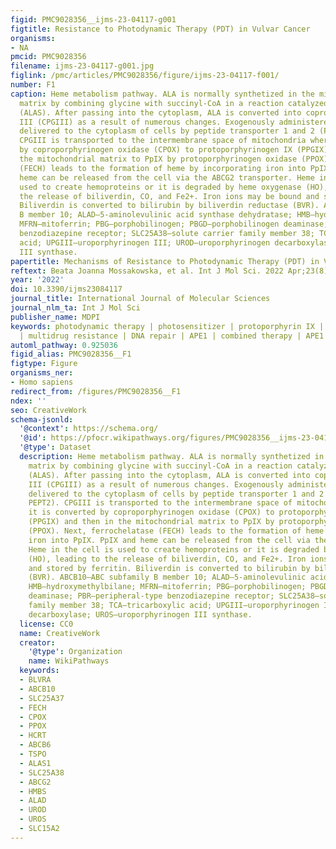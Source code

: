 ```yaml
---
figid: PMC9028356__ijms-23-04117-g001
figtitle: Resistance to Photodynamic Therapy (PDT) in Vulvar Cancer
organisms:
- NA
pmcid: PMC9028356
filename: ijms-23-04117-g001.jpg
figlink: /pmc/articles/PMC9028356/figure/ijms-23-04117-f001/
number: F1
caption: Heme metabolism pathway. ALA is normally synthetized in the mitochondrial
  matrix by combining glycine with succinyl-CoA in a reaction catalyzed by ALA synthase
  (ALAS). After passing into the cytoplasm, ALA is converted into coproporphyrinogen
  III (CPGIII) as a result of numerous changes. Exogenously administered 5-ALA is
  delivered to the cytoplasm of cells by peptide transporter 1 and 2 (PEPT1 and PEPT2).
  CPGIII is transported to the intermembrane space of mitochondria where it is converted
  by coproporphyrinogen oxidase (CPOX) to protoporphyrinogen IX (PPGIX) and then in
  the mitochondrial matrix to PpIX by protoporphyrinogen oxidase (PPOX). Next, ferrochelatase
  (FECH) leads to the formation of heme by incorporating iron into PpIX. PpIX and
  heme can be released from the cell via the ABCG2 transporter. Heme in the cell is
  used to create hemoproteins or it is degraded by heme oxygenase (HO), leading to
  the release of biliverdin, CO, and Fe2+. Iron ions may be bound and stored by ferritin.
  Biliverdin is converted to bilirubin by biliverdin reductase (BVR). ABCB10—ABC subfamily
  B member 10; ALAD—5-aminolevulinic acid synthase dehydratase; HMB—hydroxymethylbilane;
  MFRN—mitoferrin; PBG—porphobilinogen; PBGD—porphobilinogen deaminase; PBR—peripheral-type
  benzodiazepine receptor; SLC25A38—solute carrier family member 38; TCA—tricarboxylic
  acid; UPGIII—uroporphyrinogen III; UROD—uroporphyrinogen decarboxylase; UROS—uroporphyrinogen
  III synthase.
papertitle: Mechanisms of Resistance to Photodynamic Therapy (PDT) in Vulvar Cancer.
reftext: Beata Joanna Mossakowska, et al. Int J Mol Sci. 2022 Apr;23(8):4117.
year: '2022'
doi: 10.3390/ijms23084117
journal_title: International Journal of Molecular Sciences
journal_nlm_ta: Int J Mol Sci
publisher_name: MDPI
keywords: photodynamic therapy | photosensitizer | protoporphyrin IX | heme metabolism
  | multidrug resistance | DNA repair | APE1 | combined therapy | APE1 inhibitor
automl_pathway: 0.925036
figid_alias: PMC9028356__F1
figtype: Figure
organisms_ner:
- Homo sapiens
redirect_from: /figures/PMC9028356__F1
ndex: ''
seo: CreativeWork
schema-jsonld:
  '@context': https://schema.org/
  '@id': https://pfocr.wikipathways.org/figures/PMC9028356__ijms-23-04117-g001.html
  '@type': Dataset
  description: Heme metabolism pathway. ALA is normally synthetized in the mitochondrial
    matrix by combining glycine with succinyl-CoA in a reaction catalyzed by ALA synthase
    (ALAS). After passing into the cytoplasm, ALA is converted into coproporphyrinogen
    III (CPGIII) as a result of numerous changes. Exogenously administered 5-ALA is
    delivered to the cytoplasm of cells by peptide transporter 1 and 2 (PEPT1 and
    PEPT2). CPGIII is transported to the intermembrane space of mitochondria where
    it is converted by coproporphyrinogen oxidase (CPOX) to protoporphyrinogen IX
    (PPGIX) and then in the mitochondrial matrix to PpIX by protoporphyrinogen oxidase
    (PPOX). Next, ferrochelatase (FECH) leads to the formation of heme by incorporating
    iron into PpIX. PpIX and heme can be released from the cell via the ABCG2 transporter.
    Heme in the cell is used to create hemoproteins or it is degraded by heme oxygenase
    (HO), leading to the release of biliverdin, CO, and Fe2+. Iron ions may be bound
    and stored by ferritin. Biliverdin is converted to bilirubin by biliverdin reductase
    (BVR). ABCB10—ABC subfamily B member 10; ALAD—5-aminolevulinic acid synthase dehydratase;
    HMB—hydroxymethylbilane; MFRN—mitoferrin; PBG—porphobilinogen; PBGD—porphobilinogen
    deaminase; PBR—peripheral-type benzodiazepine receptor; SLC25A38—solute carrier
    family member 38; TCA—tricarboxylic acid; UPGIII—uroporphyrinogen III; UROD—uroporphyrinogen
    decarboxylase; UROS—uroporphyrinogen III synthase.
  license: CC0
  name: CreativeWork
  creator:
    '@type': Organization
    name: WikiPathways
  keywords:
  - BLVRA
  - ABCB10
  - SLC25A37
  - FECH
  - CPOX
  - PPOX
  - HCRT
  - ABCB6
  - TSPO
  - ALAS1
  - SLC25A38
  - ABCG2
  - HMBS
  - ALAD
  - UROD
  - UROS
  - SLC15A2
---
```

